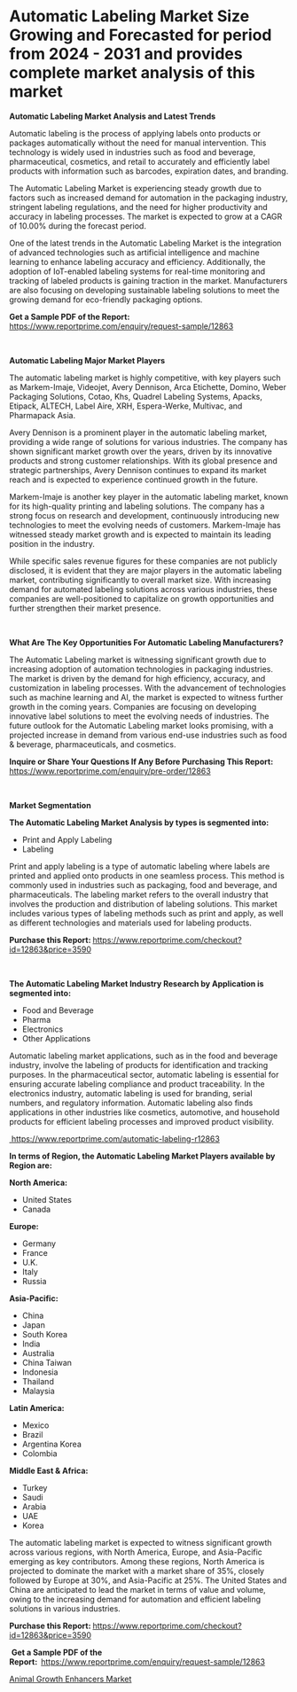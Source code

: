 <p><h1>Automatic Labeling Market Size Growing and Forecasted for period from 2024 - 2031 and provides complete market analysis of this market</h1></p><p><strong>Automatic Labeling Market Analysis and Latest Trends</strong></p>
<p><p>Automatic labeling is the process of applying labels onto products or packages automatically without the need for manual intervention. This technology is widely used in industries such as food and beverage, pharmaceutical, cosmetics, and retail to accurately and efficiently label products with information such as barcodes, expiration dates, and branding.</p><p>The Automatic Labeling Market is experiencing steady growth due to factors such as increased demand for automation in the packaging industry, stringent labeling regulations, and the need for higher productivity and accuracy in labeling processes. The market is expected to grow at a CAGR of 10.00% during the forecast period.</p><p>One of the latest trends in the Automatic Labeling Market is the integration of advanced technologies such as artificial intelligence and machine learning to enhance labeling accuracy and efficiency. Additionally, the adoption of IoT-enabled labeling systems for real-time monitoring and tracking of labeled products is gaining traction in the market. Manufacturers are also focusing on developing sustainable labeling solutions to meet the growing demand for eco-friendly packaging options.</p></p>
<p><strong>Get a Sample PDF of the Report:&nbsp;</strong> <a href="https://www.reportprime.com/enquiry/request-sample/12863">https://www.reportprime.com/enquiry/request-sample/12863</a></p>
<p>&nbsp;</p>
<p><strong>Automatic Labeling Major Market Players</strong></p>
<p><p>The automatic labeling market is highly competitive, with key players such as Markem-Imaje, Videojet, Avery Dennison, Arca Etichette, Domino, Weber Packaging Solutions, Cotao, Khs, Quadrel Labeling Systems, Apacks, Etipack, ALTECH, Label Aire, XRH, Espera-Werke, Multivac, and Pharmapack Asia.</p><p>Avery Dennison is a prominent player in the automatic labeling market, providing a wide range of solutions for various industries. The company has shown significant market growth over the years, driven by its innovative products and strong customer relationships. With its global presence and strategic partnerships, Avery Dennison continues to expand its market reach and is expected to experience continued growth in the future.</p><p>Markem-Imaje is another key player in the automatic labeling market, known for its high-quality printing and labeling solutions. The company has a strong focus on research and development, continuously introducing new technologies to meet the evolving needs of customers. Markem-Imaje has witnessed steady market growth and is expected to maintain its leading position in the industry.</p><p>While specific sales revenue figures for these companies are not publicly disclosed, it is evident that they are major players in the automatic labeling market, contributing significantly to overall market size. With increasing demand for automated labeling solutions across various industries, these companies are well-positioned to capitalize on growth opportunities and further strengthen their market presence.</p></p>
<p>&nbsp;</p>
<p><strong>What Are The Key Opportunities For Automatic Labeling Manufacturers?</strong></p>
<p><p>The Automatic Labeling market is witnessing significant growth due to increasing adoption of automation technologies in packaging industries. The market is driven by the demand for high efficiency, accuracy, and customization in labeling processes. With the advancement of technologies such as machine learning and AI, the market is expected to witness further growth in the coming years. Companies are focusing on developing innovative label solutions to meet the evolving needs of industries. The future outlook for the Automatic Labeling market looks promising, with a projected increase in demand from various end-use industries such as food & beverage, pharmaceuticals, and cosmetics.</p></p>
<p><strong>Inquire or Share Your Questions If Any Before Purchasing This Report:</strong> <a href="https://www.reportprime.com/enquiry/pre-order/12863">https://www.reportprime.com/enquiry/pre-order/12863</a></p>
<p>&nbsp;</p>
<p><strong>Market Segmentation</strong></p>
<p><strong>The Automatic Labeling Market Analysis by types is segmented into:</strong></p>
<p><ul><li>Print and Apply Labeling</li><li>Labeling</li></ul></p>
<p><p>Print and apply labeling is a type of automatic labeling where labels are printed and applied onto products in one seamless process. This method is commonly used in industries such as packaging, food and beverage, and pharmaceuticals. The labeling market refers to the overall industry that involves the production and distribution of labeling solutions. This market includes various types of labeling methods such as print and apply, as well as different technologies and materials used for labeling products.</p></p>
<p><strong>Purchase this Report:&nbsp;</strong><a href="https://www.reportprime.com/checkout?id=12863&price=3590">https://www.reportprime.com/checkout?id=12863&price=3590</a></p>
<p>&nbsp;</p>
<p><strong>The Automatic Labeling Market Industry Research by Application is segmented into:</strong></p>
<p><ul><li>Food and Beverage</li><li>Pharma</li><li>Electronics</li><li>Other Applications</li></ul></p>
<p><p>Automatic labeling market applications, such as in the food and beverage industry, involve the labeling of products for identification and tracking purposes. In the pharmaceutical sector, automatic labeling is essential for ensuring accurate labeling compliance and product traceability. In the electronics industry, automatic labeling is used for branding, serial numbers, and regulatory information. Automatic labeling also finds applications in other industries like cosmetics, automotive, and household products for efficient labeling processes and improved product visibility.</p></p>
<p><a href="https://www.reportprime.com/automatic-labeling-r12863">&nbsp;https://www.reportprime.com/automatic-labeling-r12863</a></p>
<p><strong>In terms of Region, the Automatic Labeling Market Players available by Region are:</strong></p>
<p>
    <p> <strong> North America: </strong>
        <ul>
            <li>United States</li>
            <li>Canada</li>
        </ul>
        </p> 
    <p> <strong> Europe: </strong>
        <ul>
            <li>Germany</li>
            <li>France</li>
            <li>U.K.</li>
            <li>Italy</li>
            <li>Russia</li>
        </ul>
        </p> 
    <p> <strong> Asia-Pacific: </strong>
        <ul>
            <li>China</li>
            <li>Japan</li>
            <li>South Korea</li>
            <li>India</li>
            <li>Australia</li>
            <li>China Taiwan</li>
            <li>Indonesia</li>
            <li>Thailand</li>
            <li>Malaysia</li>
        </ul>
        </p> 
    <p> <strong> Latin America: </strong>
        <ul>
            <li>Mexico</li>
            <li>Brazil</li>
            <li>Argentina Korea</li>
            <li>Colombia</li>
        </ul>
        </p> 
    <p> <strong> Middle East & Africa: </strong>
        <ul>
            <li>Turkey</li>
            <li>Saudi</li>
            <li>Arabia</li>
            <li>UAE</li>
            <li>Korea</li>
        </ul>
    </p>
    </p>
<p><p>The automatic labeling market is expected to witness significant growth across various regions, with North America, Europe, and Asia-Pacific emerging as key contributors. Among these regions, North America is projected to dominate the market with a market share of 35%, closely followed by Europe at 30%, and Asia-Pacific at 25%. The United States and China are anticipated to lead the market in terms of value and volume, owing to the increasing demand for automation and efficient labeling solutions in various industries.</p></p>
<p><strong>Purchase this Report: </strong><a href="https://www.reportprime.com/checkout?id=12863&price=3590">https://www.reportprime.com/checkout?id=12863&price=3590</a></p>
<p>&nbsp;<strong>Get a Sample PDF of the Report:&nbsp;&nbsp;</strong><a href="https://www.reportprime.com/enquiry/request-sample/12863">https://www.reportprime.com/enquiry/request-sample/12863</a></p>
<p><strong></strong></p>
<p><p><a href="https://eight-handstand-8fb.notion.site/Animal-Growth-Enhancers-Market-Dynamics-2024-2031-Also-about-Its-Market-Trends-Projections-and-Op-1bde06b55ebf484fb3f2cae5e9e3f949">Animal Growth Enhancers Market</a></p></p>